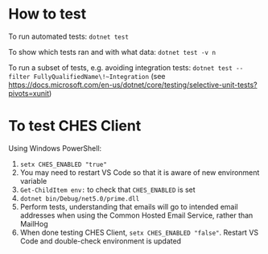 # How to test

To run automated tests:  `dotnet test`

To show which tests ran and with what data:  `dotnet test -v n`

To run a subset of tests, e.g. avoiding integration tests:  `dotnet test --filter FullyQualifiedName\!~Integration` (see https://docs.microsoft.com/en-us/dotnet/core/testing/selective-unit-tests?pivots=xunit)


# To test CHES Client

Using Windows PowerShell:

1. `setx CHES_ENABLED "true"`
2. You may need to restart VS Code so that it is aware of new environment variable
3. `Get-ChildItem env:` to check that `CHES_ENABLED` is set
4. `dotnet bin/Debug/net5.0/prime.dll`
5. Perform tests, understanding that emails will go to intended email addresses when using the Common Hosted Email Service, rather than MailHog
6. When done testing CHES Client, `setx CHES_ENABLED "false"`.  Restart VS Code and double-check environment is updated
